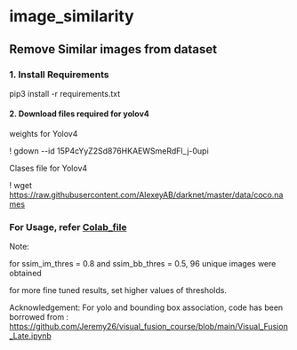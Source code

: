 # image_similarity

## Remove Similar images from dataset

### 1. Install Requirements
pip3 install -r requirements.txt

#### 2. Download files required for yolov4

weights for Yolov4 


! gdown --id 15P4cYyZ2Sd876HKAEWSmeRdFl_j-0upi 

Clases file for Yolov4


! wget https://raw.githubusercontent.com/AlexeyAB/darknet/master/data/coco.names

### For Usage, refer [Colab_file](demo.ipynb)

Note:

for ssim_im_thres = 0.8 and ssim_bb_thres = 0.5, 96 unique images were obtained

for more fine tuned results, set higher values of thresholds. 

Acknowledgement: 
For yolo and bounding box association, code has been borrowed from : 
https://github.com/Jeremy26/visual_fusion_course/blob/main/Visual_Fusion_Late.ipynb
